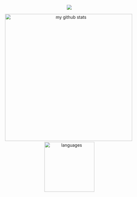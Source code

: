 <!--  THROPY -->
<div>
  <p align="center">
    <img src="https://github-profile-trophy.vercel.app/?username=Joaomzera&theme=onedark" />
  </p>
</div

<!--  STATUS CODE -->
<div align="center">
  <p align="center">
    <img src="https://github-readme-stats.vercel.app/api?username=joaomzera&show_icons=true&theme=dracula" alt="my github stats" width="420"/>&nbsp;<img src="https://github-readme-stats.vercel.app/api/top-langs/?username=Joaomzera&layout=compact&theme=dracula" alt="languages" height="165"" />
  </p>
</div>

